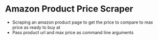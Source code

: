 # Amazon Product Price Scraper

* Scraping an amazon product page to get the price to compare to max price as ready to buy at
* Pass product url and max price as command line arguments
